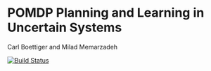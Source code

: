 POMDP Planning and Learning in Uncertain Systems
================
Carl Boettiger and Milad Memarzadeh

[![Build Status](https://drone.carlboettiger.info/api/badges/boettiger-lab/pomdpplus/status.svg)](https://drone.carlboettiger.info/boettiger-lab/pomdpplus)

<!-- README.md is generated from README.Rmd. Please edit that file -->
